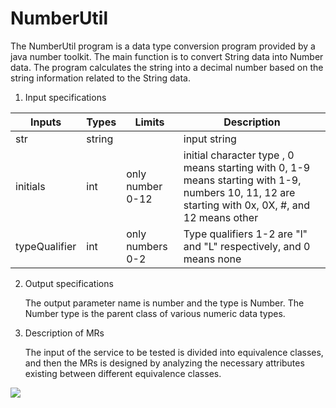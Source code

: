 # NumberUtil
The NumberUtil program is a data type conversion program provided by a java number toolkit. The main function is to convert String data into Number data. The program calculates the string into a decimal number based on the string information related to the String data.

1. Input specifications

| Inputs       | Types  |  Limits  |Description|
| ----| -----| ---- |----|
| str | string | | input string|
| initials|  int |  only  number 0-12| initial character type , 0 means starting with 0, 1-9 means starting with 1-9, numbers 10, 11, 12 are starting with 0x, 0X, #, and 12 means other|
| typeQualifier | int | only numbers 0-2|  Type qualifiers 1-2 are "l" and "L" respectively, and 0 means none|
2. Output specifications

   The output parameter name is number and the type is Number. The Number type is the parent class of various numeric data types.

3. Description of MRs

   The input of the service to be tested is divided into equivalence classes, and then the MRs is designed by analyzing the necessary attributes existing between different equivalence classes. 

  ![](https://cdn.jsdelivr.net/gh/Evan-ZJ/MyPic/img/20210421203154.png)
